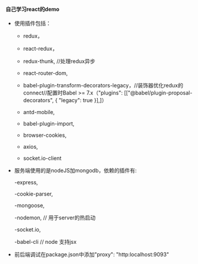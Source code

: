 #### 自己学习react的demo

+ 使用插件包括：

    - redux，

    - react-redux，

    - redux-thunk, //处理redux异步

    - react-router-dom,

    - babel-plugin-transform-decorators-legacy，//装饰器优化redux的connect//配置时Babel >= 7.x（"plugins": [["@babel/plugin-proposal-decorators", { "legacy": true }],]）

    - antd-mobile,

    - babel-plugin-import,

    - browser-cookies,

    - axios,

    - socket.io-client

+ 服务端使用的是nodeJS加mongodb，依赖的插件有:

    -express,

    -cookie-parser,

    -mongoose,

    -nodemon, // 用于server的热启动

    -socket.io,

     -babel-cli // node 支持jsx



+ 前后端调试在package.json中添加"proxy": "http:localhost:9093"